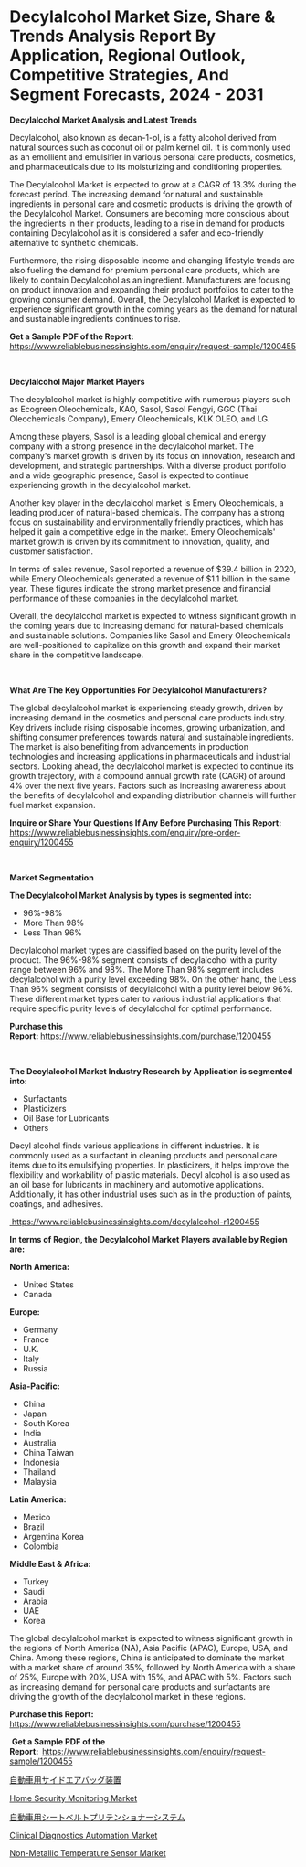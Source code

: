 <p><h1>Decylalcohol Market Size, Share & Trends Analysis Report By Application, Regional Outlook, Competitive Strategies, And Segment Forecasts, 2024 - 2031</h1></p><p><strong>Decylalcohol Market Analysis and Latest Trends</strong></p>
<p><p>Decylalcohol, also known as decan-1-ol, is a fatty alcohol derived from natural sources such as coconut oil or palm kernel oil. It is commonly used as an emollient and emulsifier in various personal care products, cosmetics, and pharmaceuticals due to its moisturizing and conditioning properties.</p><p>The Decylalcohol Market is expected to grow at a CAGR of 13.3% during the forecast period. The increasing demand for natural and sustainable ingredients in personal care and cosmetic products is driving the growth of the Decylalcohol Market. Consumers are becoming more conscious about the ingredients in their products, leading to a rise in demand for products containing Decylalcohol as it is considered a safer and eco-friendly alternative to synthetic chemicals.</p><p>Furthermore, the rising disposable income and changing lifestyle trends are also fueling the demand for premium personal care products, which are likely to contain Decylalcohol as an ingredient. Manufacturers are focusing on product innovation and expanding their product portfolios to cater to the growing consumer demand. Overall, the Decylalcohol Market is expected to experience significant growth in the coming years as the demand for natural and sustainable ingredients continues to rise.</p></p>
<p><strong>Get a Sample PDF of the Report:&nbsp;</strong> <a href="https://www.reliablebusinessinsights.com/enquiry/request-sample/1200455">https://www.reliablebusinessinsights.com/enquiry/request-sample/1200455</a></p>
<p>&nbsp;</p>
<p><strong>Decylalcohol Major Market Players</strong></p>
<p><p>The decylalcohol market is highly competitive with numerous players such as Ecogreen Oleochemicals, KAO, Sasol, Sasol Fengyi, GGC (Thai Oleochemicals Company), Emery Oleochemicals, KLK OLEO, and LG. </p><p>Among these players, Sasol is a leading global chemical and energy company with a strong presence in the decylalcohol market. The company's market growth is driven by its focus on innovation, research and development, and strategic partnerships. With a diverse product portfolio and a wide geographic presence, Sasol is expected to continue experiencing growth in the decylalcohol market.</p><p>Another key player in the decylalcohol market is Emery Oleochemicals, a leading producer of natural-based chemicals. The company has a strong focus on sustainability and environmentally friendly practices, which has helped it gain a competitive edge in the market. Emery Oleochemicals' market growth is driven by its commitment to innovation, quality, and customer satisfaction.</p><p>In terms of sales revenue, Sasol reported a revenue of $39.4 billion in 2020, while Emery Oleochemicals generated a revenue of $1.1 billion in the same year. These figures indicate the strong market presence and financial performance of these companies in the decylalcohol market.</p><p>Overall, the decylalcohol market is expected to witness significant growth in the coming years due to increasing demand for natural-based chemicals and sustainable solutions. Companies like Sasol and Emery Oleochemicals are well-positioned to capitalize on this growth and expand their market share in the competitive landscape.</p></p>
<p>&nbsp;</p>
<p><strong>What Are The Key Opportunities For Decylalcohol Manufacturers?</strong></p>
<p><p>The global decylalcohol market is experiencing steady growth, driven by increasing demand in the cosmetics and personal care products industry. Key drivers include rising disposable incomes, growing urbanization, and shifting consumer preferences towards natural and sustainable ingredients. The market is also benefiting from advancements in production technologies and increasing applications in pharmaceuticals and industrial sectors. Looking ahead, the decylalcohol market is expected to continue its growth trajectory, with a compound annual growth rate (CAGR) of around 4% over the next five years. Factors such as increasing awareness about the benefits of decylalcohol and expanding distribution channels will further fuel market expansion.</p></p>
<p><strong>Inquire or Share Your Questions If Any Before Purchasing This Report:</strong> <a href="https://www.reliablebusinessinsights.com/enquiry/pre-order-enquiry/1200455">https://www.reliablebusinessinsights.com/enquiry/pre-order-enquiry/1200455</a></p>
<p>&nbsp;</p>
<p><strong>Market Segmentation</strong></p>
<p><strong>The Decylalcohol Market Analysis by types is segmented into:</strong></p>
<p><ul><li>96%-98%</li><li>More Than 98%</li><li>Less Than 96%</li></ul></p>
<p><p>Decylalcohol market types are classified based on the purity level of the product. The 96%-98% segment consists of decylalcohol with a purity range between 96% and 98%. The More Than 98% segment includes decylalcohol with a purity level exceeding 98%. On the other hand, the Less Than 96% segment consists of decylalcohol with a purity level below 96%. These different market types cater to various industrial applications that require specific purity levels of decylalcohol for optimal performance.</p></p>
<p><strong>Purchase this Report:&nbsp;</strong><a href="https://www.reliablebusinessinsights.com/purchase/1200455">https://www.reliablebusinessinsights.com/purchase/1200455</a></p>
<p>&nbsp;</p>
<p><strong>The Decylalcohol Market Industry Research by Application is segmented into:</strong></p>
<p><ul><li>Surfactants</li><li>Plasticizers</li><li>Oil Base for Lubricants</li><li>Others</li></ul></p>
<p><p>Decyl alcohol finds various applications in different industries. It is commonly used as a surfactant in cleaning products and personal care items due to its emulsifying properties. In plasticizers, it helps improve the flexibility and workability of plastic materials. Decyl alcohol is also used as an oil base for lubricants in machinery and automotive applications. Additionally, it has other industrial uses such as in the production of paints, coatings, and adhesives.</p></p>
<p><a href="https://www.reliablebusinessinsights.com/decylalcohol-r1200455">&nbsp;https://www.reliablebusinessinsights.com/decylalcohol-r1200455</a></p>
<p><strong>In terms of Region, the Decylalcohol Market Players available by Region are:</strong></p>
<p>
    <p> <strong> North America: </strong>
        <ul>
            <li>United States</li>
            <li>Canada</li>
        </ul>
        </p> 
    <p> <strong> Europe: </strong>
        <ul>
            <li>Germany</li>
            <li>France</li>
            <li>U.K.</li>
            <li>Italy</li>
            <li>Russia</li>
        </ul>
        </p> 
    <p> <strong> Asia-Pacific: </strong>
        <ul>
            <li>China</li>
            <li>Japan</li>
            <li>South Korea</li>
            <li>India</li>
            <li>Australia</li>
            <li>China Taiwan</li>
            <li>Indonesia</li>
            <li>Thailand</li>
            <li>Malaysia</li>
        </ul>
        </p> 
    <p> <strong> Latin America: </strong>
        <ul>
            <li>Mexico</li>
            <li>Brazil</li>
            <li>Argentina Korea</li>
            <li>Colombia</li>
        </ul>
        </p> 
    <p> <strong> Middle East & Africa: </strong>
        <ul>
            <li>Turkey</li>
            <li>Saudi</li>
            <li>Arabia</li>
            <li>UAE</li>
            <li>Korea</li>
        </ul>
    </p>
    </p>
<p><p>The global decylalcohol market is expected to witness significant growth in the regions of North America (NA), Asia Pacific (APAC), Europe, USA, and China. Among these regions, China is anticipated to dominate the market with a market share of around 35%, followed by North America with a share of 25%, Europe with 20%, USA with 15%, and APAC with 5%. Factors such as increasing demand for personal care products and surfactants are driving the growth of the decylalcohol market in these regions.</p></p>
<p><strong>Purchase this Report: </strong><a href="https://www.reliablebusinessinsights.com/purchase/1200455">https://www.reliablebusinessinsights.com/purchase/1200455</a></p>
<p>&nbsp;<strong>Get a Sample PDF of the Report:&nbsp;&nbsp;</strong><a href="https://www.reliablebusinessinsights.com/enquiry/request-sample/1200455">https://www.reliablebusinessinsights.com/enquiry/request-sample/1200455</a></p>
<p><strong></strong></p>
<p><p><a href="https://github.com/hardee896/Market-Research-Report-List-1/blob/main/919359589389.md">自動車用サイドエアバッグ装置</a></p><p><a href="https://issuu.com/reportprime-2/docs/home-security-monitoring-market-size-2030.pptx">Home Security Monitoring Market</a></p><p><a href="https://github.com/ReyesKohler20231/Market-Research-Report-List-1/blob/main/867178489388.md">自動車用シートベルトプリテンショナーシステム</a></p><p><a href="https://www.linkedin.com/pulse/clinical-diagnostics-automation-market-outlook-industry-overview-slhlc">Clinical Diagnostics Automation Market</a></p><p><a href="https://www.linkedin.com/pulse/non-metallic-temperature-sensor-market-furnishes-information-ytquf">Non-Metallic Temperature Sensor Market</a></p></p>